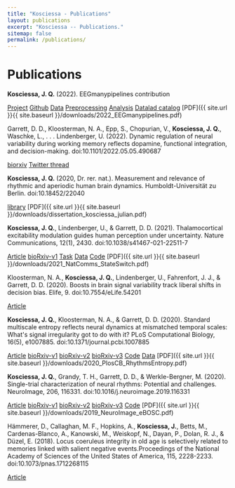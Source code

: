 ```yaml
---
title: "Kosciessa - Publications"
layout: publications
excerpt: "Kosciessa -- Publications."
sitemap: false
permalink: /publications/
---
```


# Publications

**Kosciessa, J. Q.** (2022). EEGmanypipelines contribution

[Project](https://www.eegmanypipelines.org/)
[Github](https://github.com/jkosciessa/eegmp)
[Data](https://gin.g-node.org/juliankosciessa/eegmp_data)
[Preprocessing](https://gin.g-node.org/juliankosciessa/eegmp_preproc)
[Analysis](https://gin.g-node.org/juliankosciessa/eegmp_analysis)
[Datalad catalog](https://jkosciessa.github.io/datalad_cat_test/)
[PDF]({{ site.url }}{{ site.baseurl }}/downloads/2022_EEGmanypipelines.pdf)

Garrett, D. D., Kloosterman, N. A., Epp, S., Chopurian, V., **Kosciessa, J. Q.**, Waschke, L., . . . Lindenberger, U. (2022). Dynamic regulation of neural variability during working memory reflects dopamine, functional integration, and decision-making. doi:10.1101/2022.05.05.490687

[biorxiv](https://www.biorxiv.org/content/10.1101/2022.05.05.490687v1)
[Twitter thread](https://twitter.com/Garrett_Neuro/status/1523617220923863041)

**Kosciessa, J. Q.** (2020, Dr. rer. nat.). Measurement and relevance of rhythmic and aperiodic human brain dynamics. Humboldt-Universität zu Berlin. doi:10.18452/22040

[library](https://doi.org/10.18452/22040)
[PDF]({{ site.url }}{{ site.baseurl }}/downloads/dissertation_kosciessa_julian.pdf)

**Kosciessa, J. Q.**, Lindenberger, U., & Garrett, D. D. (2021). Thalamocortical excitability modulation guides human perception under uncertainty. Nature Communications, 12(1), 2430. doi:10.1038/s41467-021-22511-7

[Article](https://www.nature.com/articles/s41467-021-22511-7)
[bioRxiv-v1](https://www.biorxiv.org/content/10.1101/2020.06.22.165118v1)
[Task](https://git.mpib-berlin.mpg.de/LNDG/multi-attribute-task)
[Data](https://osf.io/ug4b8/)
[Code](https://git.mpib-berlin.mpg.de/LNDG/stateswitch)
[PDF]({{ site.url }}{{ site.baseurl }}/downloads/2021_NatComms_StateSwitch.pdf)

Kloosterman, N. A., **Kosciessa, J. Q.**, Lindenberger, U., Fahrenfort, J. J., & Garrett, D. D. (2020). Boosts in brain signal variability track liberal shifts in decision bias. Elife, 9. doi:10.7554/eLife.54201

[Article](https://elifesciences.org/articles/54201)

**Kosciessa, J. Q.**, Kloosterman, N. A., & Garrett, D. D. (2020). Standard multiscale entropy reflects neural dynamics at mismatched temporal scales: What's signal irregularity got to do with it? PLoS Computational Biology, 16(5), e1007885. doi:10.1371/journal.pcbi.1007885

[Article](https://journals.plos.org/ploscompbiol/article?id=10.1371/journal.pcbi.1007885)
[bioRxiv-v1](https://www.biorxiv.org/content/10.1101/752808v1?versioned=true)
[bioRxiv-v2](https://www.biorxiv.org/content/10.1101/752808v2?versioned=true)
[bioRxiv-v3](https://www.biorxiv.org/content/10.1101/752808v3?versioned=true)
[Code](https://git.mpib-berlin.mpg.de/LNDG/rhythms_entropy)
[Data](https://osf.io/q3vxm/)
[PDF]({{ site.url }}{{ site.baseurl }}/downloads/2020_PlosCB_RhythmsEntropy.pdf)

**Kosciessa, J. Q.**, Grandy, T. H., Garrett, D. D., & Werkle-Bergner, M. (2020). Single-trial characterization of neural rhythms: Potential and challenges. NeuroImage, 206, 116331. doi:10.1016/j.neuroimage.2019.116331

[Article](https://www.sciencedirect.com/science/article/pii/S105381191930922X?via%3Dihub)
[bioRxiv-v1](https://www.biorxiv.org/content/10.1101/356089v1?versioned=true)
[bioRxiv-v2](https://www.biorxiv.org/content/10.1101/356089v2?versioned=true)
[bioRxiv-v3](https://www.biorxiv.org/content/10.1101/356089v3?versioned=true)
[Code](https://github.com/jkosciessa/eBOSC_resources_NI2020)
[PDF]({{ site.url }}{{ site.baseurl }}/downloads/2019_NeuroImage_eBOSC.pdf)

Hämmerer, D., Callaghan, M. F., Hopkins, A., **Kosciessa, J.**, Betts, M., Cardenas-Blanco, A., Kanowski, M., Weiskopf, N., Dayan, P., Dolan, R. J., & Düzel, E. (2018). Locus coeruleus integrity in old age is selectively related to memories linked with salient negative events.Proceedings of the National Academy of Sciences of the United States of America, 115, 2228-2233. doi:10.1073/pnas.1712268115

[Article](https://www.pnas.org/content/115/9/2228)

<br />
